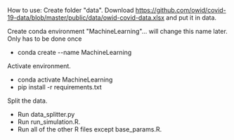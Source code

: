 How to use:
Create folder "data".
Download https://github.com/owid/covid-19-data/blob/master/public/data/owid-covid-data.xlsx and put it in data.

Create conda environment "MachineLearning"... will change this name later. Only has to be done once
- conda create --name MachineLearning

Activate environment.
- conda activate MachineLearning
- pip install -r requirements.txt

Split the data.
- Run data_splitter.py
- Run run_simulation.R.
- Run all of the other R files except base_params.R.
